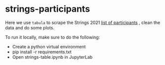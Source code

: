 # strings-participants
Here we use `tabula` to scrape the Strings 2021 [list of participants](https://www.ictp-saifr.org/wp-content/uploads/2021/06/stringsreg616.pdf)
, clean the data and do some plots.

To run it locally, make sure to do the following:

- Create a python virtual environment
- pip install -r requirements.txt
- Open strings-table.ipynb in JupyterLab

